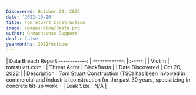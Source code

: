 ```yaml
---
Discovered: October 20, 2022
date: '2022-10-20'
title: Tom Stuart Construction
image: images/blog/Basta.png
author: Breachsense Support
draft: false
yearmonths: 2022/october
---
```



| Data Breach Report
------------:     |:-------------:    | :-----:|
| Victim      | tomstuart.com      | 
| Threat Actor      | BlackBasta      | 
| Date Discovered      | Oct 20, 2022      | 
| Description      | Tom Stuart Construction (TSC) has been involved in commercial and industrial construction for the past 30 years, specializing in concrete tilt-up work.      | 
| Leak Size      | N/A      | 


